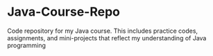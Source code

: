 # Java-Course-Repo
Code repository for my Java course. This includes practice codes, assignments, and mini-projects that reflect my understanding of Java programming
